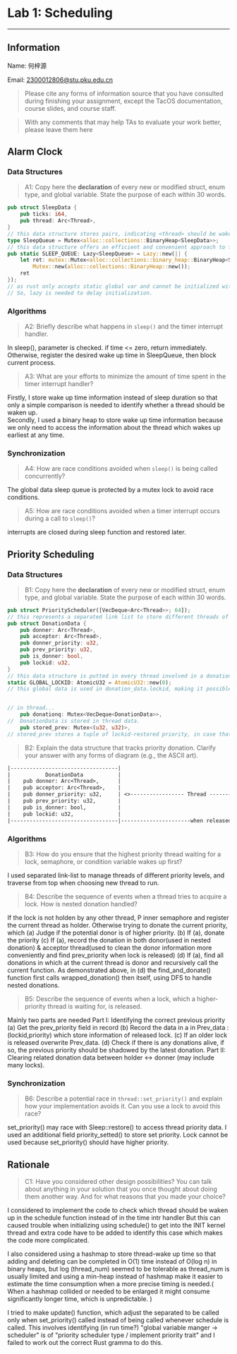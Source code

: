 # Lab 1: Scheduling

---

## Information

Name: 何梓源

Email: 2300012806@stu.pku.edu.cn

> Please cite any forms of information source that you have consulted during finishing your assignment, except the TacOS documentation, course slides, and course staff.

> With any comments that may help TAs to evaluate your work better, please leave them here

## Alarm Clock

### Data Structures

> A1: Copy here the **declaration** of every new or modified struct, enum type, and global variable. State the purpose of each within 30 words.

```rust
pub struct SleepData {
    pub ticks: i64,
    pub thread: Arc<Thread>,
}
// this data structure stores pairs, indicating <thread> should be waken up when <tick> is reached.
type SleepQueue = Mutex<alloc::collections::BinaryHeap<SleepData>>;
// this data structure offers an efficient and convenient approach to find the thread that wakes up earliest and insert new pairs.
pub static SLEEP_QUEUE: Lazy<SleepQueue> = Lazy::new(|| {
    let ret: mutex::Mutex<alloc::collections::binary_heap::BinaryHeap<SleepData>, intr::Intr> =
        Mutex::new(alloc::collections::BinaryHeap::new());
    ret
});
// as rust only accepts static global var and cannot be initialized with new() function, which causes the object no determined size.
// So, lazy is needed to delay initialization.
```


### Algorithms

> A2: Briefly describe what happens in `sleep()` and the timer interrupt handler.

In sleep(), parameter is checked. if time <= zero, return immediately.
Otherwise, register the desired wake up time in SleepQueue, then block current process.

> A3: What are your efforts to minimize the amount of time spent in the timer interrupt handler?

Firstly, I store wake up time information instead of sleep duration so that only a simple comparison is needed to identify whether a thread should be waken up.   
Secondly, I used a binary heap to store wake up time information because we only need to access the information about the thread which wakes up earliest at any time.


### Synchronization

> A4: How are race conditions avoided when `sleep()` is being called concurrently?

The global data sleep queue is protected by a mutex lock to avoid race conditions.

> A5: How are race conditions avoided when a timer interrupt occurs during a call to `sleep()`?

interrupts are closed during sleep function and restored later.

## Priority Scheduling

### Data Structures

> B1: Copy here the **declaration** of every new or modified struct, enum type, and global variable. State the purpose of each within 30 words.

```rust
pub struct PriorityScheduler([VecDeque<Arc<Thread>>; 64]);
// this represents a separated link list to store different threads of different priority in a separated way.
pub struct DonationData {
    pub donner: Arc<Thread>,
    pub acceptor: Arc<Thread>,
    pub donner_priority: u32,
    pub prev_priority: u32,
    pub is_donner: bool,
    pub lockid: u32,
}
// this data structure is putted in every thread involved in a donation process to record the information of a donation.
static GLOBAL_LOCKID: AtomicU32 = AtomicU32::new(0);
// this global data is used in donation_data.lockid, making it possible to generate an unique number for all locks.


// in thread...
    pub donationq: Mutex<VecDeque<DonationData>>,
//  DonationData is stored in thread data.
    pub stored_prev: Mutex<(u32, u32)>,
// stored_prev stores a tuple of lockid-restored priority, in case that a locke is released but its previous priority cannot be restored because it is shadowed by another donation. 
```

> B2: Explain the data structure that tracks priority donation. Clarify your answer with any forms of diagram (e.g., the ASCII art).

```txt
|----------------------------------|    
|           DonationData           |           
|    pub donner: Arc<Thread>,      |    
|    pub acceptor: Arc<Thread>,    |    
|    pub donner_priority: u32,     | <>----------------- Thread --------------------- <> Prev_data : <lockid,priority>    
|    pub prev_priority: u32,       |                                                              ^    
|    pub is_donner: bool,          |                                                              |    
|    pub lockid: u32,              |                                                              |    
|----------------------------------|----------------------when released---------------------------|    

```

### Algorithms

> B3: How do you ensure that the highest priority thread waiting for a lock, semaphore, or condition variable wakes up first?

I used separated link-list to manage threads of different priority levels, and traverse from top when choosing new thread to run.

> B4: Describe the sequence of events when a thread tries to acquire a lock. How is nested donation handled?

If the lock is not holden by any other thread, P inner semaphore and register the current thread as holder.
Otherwise trying to donate the current priority, which
(a) Judge if the potential donor is of higher priority.
(b) If (a), donate the priority
(c) If (a), record the donation in both donor(used in nested donation) & acceptor thread(used to clean the donor information more conveniently and find prev_priority when lock is released)
(d) If (a), find all donations in which at the current thread is donor and recursively call the current function.
As demonstrated above, in (d) the find_and_donate() function first calls wrapped_donation() then itself, using DFS to handle nested donations.

> B5: Describe the sequence of events when a lock, which a higher-priority thread is waiting for, is released.

Mainly two parts are needed
Part I: Identifying the correct previous priority
(a) Get the prev_priority field in record
(b) Record the data in a in Prev_data : (lockid,priority) which store information of released lock.
(c) If an older lock is released overwrite Prev_data.
(d) Check if there is any donations alive, if so, the previous priority should be shadowed by the latest donation.
Part II: Clearing related donation data between holder <-> donner (may include many locks).



### Synchronization

> B6: Describe a potential race in `thread::set_priority()` and explain how your implementation avoids it. Can you use a lock to avoid this race?

set_priority() may race with Sleep::restore() to access thread priority data. I used an additional field priority_setted() to store set priority. Lock cannot be used because set_priority() should have higher priority.

## Rationale

> C1: Have you considered other design possibilities? You can talk about anything in your solution that you once thought about doing them another way. And for what reasons that you made your choice?

I considered to implement the code to check which thread should be waken up in the schedule function instead of in the time intr handler But this can caused trouble when initializing using schedule() to get into the INIT kernel thread and extra code have to be added to identify this case which makes the code more complicated.

I also considered using a hashmap to store thread-wake up time so that adding and deleting can be completed in O(1) time instead of O(log n) in binary heaps, but log (thread_num) seemed to be tolerable as thread_num is usually limited and using a min-heap instead of hashmap make it easier to estimate the time consumption when a more precise timing is needed.( When a hashmap collided or needed to be enlarged it might consume significantly longer time, which is unpredictable. )

I tried to make update() function, which adjust the separated to be called only when set_priority() called instead of being called whenever schedule is called. This involves identifying (in run time?) "global variable manger -> scheduler" is of "priority scheduler type / implement priority trait" and I failed to work out the correct Rust gramma to do this.
